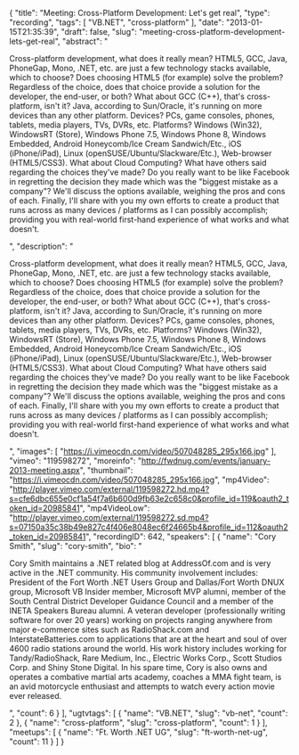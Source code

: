 {
  "title": "Meeting: Cross-Platform Development: Let's get real",
  "type": "recording",
  "tags": [
    "VB.NET",
    "cross-platform"
  ],
  "date": "2013-01-15T21:35:39",
  "draft": false,
  "slug": "meeting-cross-platform-development-lets-get-real",
  "abstract": "<p>Cross-platform development, what does it really mean?  HTML5, GCC, Java, PhoneGap, Mono, .NET, etc. are just a few technology stacks available, which to choose?  Does choosing HTML5 (for example) solve the problem?  Regardless of the choice, does that choice provide a solution for the developer, the end-user, or both?  What about GCC (C++), that's cross-platform, isn't it?  Java, according to Sun/Oracle, it's running on more devices than any other platform.  Devices?  PCs, game consoles, phones, tablets, media players, TVs, DVRs, etc. Platforms?  Windows (Win32), WindowsRT (Store), Windows Phone 7.5, Windows Phone 8, Windows Embedded, Android Honeycomb/Ice Cream Sandwich/Etc., iOS (iPhone/iPad), Linux (openSUSE/Ubuntu/Slackware/Etc.), Web-browser (HTML5/CSS3).  What about Cloud Computing?  What have others said regarding the choices they've made?  Do you really want to be like Facebook in regretting the decision they made which was the \"biggest mistake as a company\"?  We'll discuss the options available, weighing the pros and cons of each.  Finally, I'll share with you my own efforts to create a product that runs across as many devices / platforms as I can possibly accomplish; providing you with real-world first-hand experience of what works and what doesn't.</p>",
  "description": "<p>Cross-platform development, what does it really mean?  HTML5, GCC, Java, PhoneGap, Mono, .NET, etc. are just a few technology stacks available, which to choose?  Does choosing HTML5 (for example) solve the problem?  Regardless of the choice, does that choice provide a solution for the developer, the end-user, or both?  What about GCC (C++), that's cross-platform, isn't it?  Java, according to Sun/Oracle, it's running on more devices than any other platform.  Devices?  PCs, game consoles, phones, tablets, media players, TVs, DVRs, etc. Platforms?  Windows (Win32), WindowsRT (Store), Windows Phone 7.5, Windows Phone 8, Windows Embedded, Android Honeycomb/Ice Cream Sandwich/Etc., iOS (iPhone/iPad), Linux (openSUSE/Ubuntu/Slackware/Etc.), Web-browser (HTML5/CSS3).  What about Cloud Computing?  What have others said regarding the choices they've made?  Do you really want to be like Facebook in regretting the decision they made which was the \"biggest mistake as a company\"?  We'll discuss the options available, weighing the pros and cons of each.  Finally, I'll share with you my own efforts to create a product that runs across as many devices / platforms as I can possibly accomplish; providing you with real-world first-hand experience of what works and what doesn't.</p>",
  "images": [
    "https://i.vimeocdn.com/video/507048285_295x166.jpg"
  ],
  "vimeo": "119598272",
  "moreinfo": "http://fwdnug.com/events/january-2013-meeting.aspx",
  "thumbnail": "https://i.vimeocdn.com/video/507048285_295x166.jpg",
  "mp4Video": "http://player.vimeo.com/external/119598272.hd.mp4?s=cfe6dbc655e0cf1a54f7a6b600d9fb63e2c658c0&profile_id=119&oauth2_token_id=20985841",
  "mp4VideoLow": "http://player.vimeo.com/external/119598272.sd.mp4?s=07150a35c38b49e827c4f406e8048ec6f24665b4&profile_id=112&oauth2_token_id=20985841",
  "recordingID": 642,
  "speakers": [
    {
      "name": "Cory Smith",
      "slug": "cory-smith",
      "bio": "<p>Cory Smith maintains a .NET related blog at AddressOf.com and is very active in the .NET community. His community involvement includes: President of the Fort Worth .NET Users Group and Dallas/Fort Worth DNUX group, Microsoft VB Insider member, Microsoft MVP alumni, member of the South Central District Developer Guidance Council and a member of the INETA Speakers Bureau alumni. A veteran developer (professionally writing software for over 20 years) working on projects ranging anywhere from major e-commerce sites such as RadioShack.com and InterstateBatteries.com to applications that are at the heart and soul of over 4600 radio stations around the world.  His work history includes working for Tandy/RadioShack, Rare Medium, Inc., Electric Works Corp., Scott Studios Corp. and Shiny Stone Digital. In his spare time, Cory is also owns and operates a combative martial arts academy, coaches a MMA fight team, is an avid motorcycle enthusiast and attempts to watch every action movie ever released.</p>",
      "count": 6
    }
  ],
  "ugtvtags": [
    {
      "name": "VB.NET",
      "slug": "vb-net",
      "count": 2
    },
    {
      "name": "cross-platform",
      "slug": "cross-platform",
      "count": 1
    }
  ],
  "meetups": [
    {
      "name": "Ft. Worth .NET UG",
      "slug": "ft-worth-net-ug",
      "count": 11
    }
  ]
}